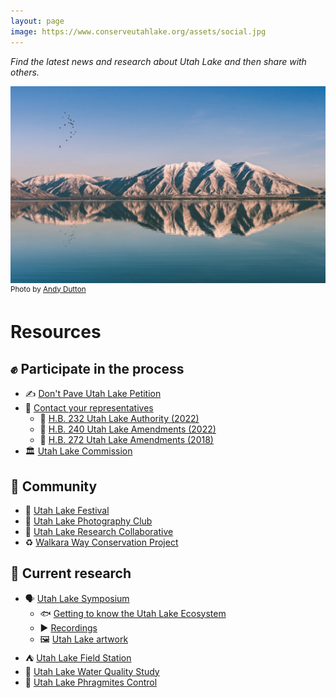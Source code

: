 ```yaml
---
layout: page
image: https://www.conserveutahlake.org/assets/social.jpg
---
```


*Find the latest news and research about Utah Lake and then share with others.*

<img src="/assets/utah-lake.jpg" alt="A photo of the Wasatch Range's mirror reflection on Utah Lake with a flock of birds in the clear sky above">
<sup>Photo by <a href="https://unsplash.com/@andrewjdutton">Andy Dutton</a></sup>

# Resources

## ✊ Participate in the process

- ✍️ [Don't Pave Utah Lake Petition](https://dontpaveutahlake.org/petition/)
- 📱 [Contact your representatives](https://le.utah.gov/GIS/findDistrict.jsp)
  - 📜 [H.B. 232 Utah Lake Authority (2022)](https://le.utah.gov/~2022/bills/static/HB0232.html)
  - 📜 [H.B. 240 Utah Lake Amendments (2022)](https://le.utah.gov/~2022/bills/static/HB0240.html)
  - 📜 [H.B. 272 Utah Lake Amendments (2018)](https://le.utah.gov/~2018/bills/static/HB0272.html)
- 🏛 [Utah Lake Commission](https://utahlake.org/volunteer/)

## 💪 Community

- 🎉 [Utah Lake Festival](https://utahlake.org/utah-lake-festival/)
- 📸 [Utah Lake Photography Club](https://www.facebook.com/groups/1888588758087340)
- 🔎 [Utah Lake Research Collaborative](https://utahlakecollab.wixsite.com/utahlakecollab)
- ♻️ [Walkara Way Conservation Project](https://www.facebook.com/groups/2454249811362514/)

## 🔬 Current research

- 🗣 [Utah Lake Symposium](https://pws.byu.edu/utah-lake)
  - 🐟 [Getting to know the Utah Lake Ecosystem](https://pws.byu.edu/utah-lake/about-utah-lake)
  - ▶️ [Recordings](https://pws.byu.edu/utah-lake/recorded-sessions)
  - 🖼 [Utah Lake artwork](https://pws.byu.edu/utah-lake/artwork-and-multimedia-competition)
- ⛺️ [Utah Lake Field Station](https://johnhutchingsmuseum.org/utah-lake-field-station/)
- 🔎 [Utah Lake Water Quality Study](https://deq.utah.gov/water-quality/utah-lake-water-quality-study)
- 🚫 [Utah Lake Phragmites Control](https://storymaps.arcgis.com/stories/4ba238d169f043f89e1eec1c37d066cd)